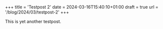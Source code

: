 +++
title = 'Testpost 2'
date = 2024-03-16T15:40:10+01:00
draft = true
url = '/blog/2024/03/testpost-2'
+++

This is yet another testpost.
